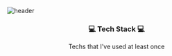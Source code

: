 ![header](https://capsule-render.vercel.app/api?type=waving&color=auto&height=300&section=header&text=JiYeonKim&fontSize=80)

<h3 align="center"> 💻  Tech Stack 💻</h3>

<p align="center"> Techs that I've used at least once </p>

<p align="center">
